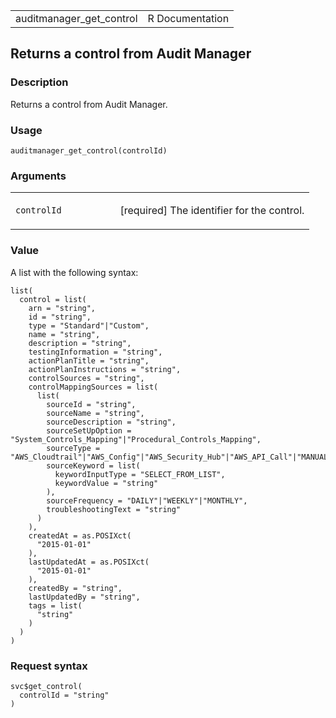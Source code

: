 <table style="width: 100%;">
<tbody>
<tr class="odd">
<td>auditmanager_get_control</td>
<td style="text-align: right;">R Documentation</td>
</tr>
</tbody>
</table>

## Returns a control from Audit Manager

### Description

Returns a control from Audit Manager.

### Usage

    auditmanager_get_control(controlId)

### Arguments

<table>
<colgroup>
<col style="width: 35%" />
<col style="width: 65%" />
</colgroup>
<tbody>
<tr class="odd">
<td><code
id="auditmanager_get_control_:_controlId">controlId</code></td>
<td><p>[required] The identifier for the control.</p></td>
</tr>
</tbody>
</table>

### Value

A list with the following syntax:

    list(
      control = list(
        arn = "string",
        id = "string",
        type = "Standard"|"Custom",
        name = "string",
        description = "string",
        testingInformation = "string",
        actionPlanTitle = "string",
        actionPlanInstructions = "string",
        controlSources = "string",
        controlMappingSources = list(
          list(
            sourceId = "string",
            sourceName = "string",
            sourceDescription = "string",
            sourceSetUpOption = "System_Controls_Mapping"|"Procedural_Controls_Mapping",
            sourceType = "AWS_Cloudtrail"|"AWS_Config"|"AWS_Security_Hub"|"AWS_API_Call"|"MANUAL",
            sourceKeyword = list(
              keywordInputType = "SELECT_FROM_LIST",
              keywordValue = "string"
            ),
            sourceFrequency = "DAILY"|"WEEKLY"|"MONTHLY",
            troubleshootingText = "string"
          )
        ),
        createdAt = as.POSIXct(
          "2015-01-01"
        ),
        lastUpdatedAt = as.POSIXct(
          "2015-01-01"
        ),
        createdBy = "string",
        lastUpdatedBy = "string",
        tags = list(
          "string"
        )
      )
    )

### Request syntax

    svc$get_control(
      controlId = "string"
    )
